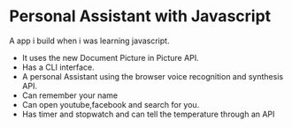 # Personal Assistant with Javascript

A app i build when i was learning javascript.

- It uses the new Document Picture in Picture API.
- Has a CLI interface.
- A personal Assistant using the browser voice recognition and synthesis API.
- Can remember your name
- Can open youtube,facebook and search for you.
- Has timer and stopwatch and can tell the temperature through an API

